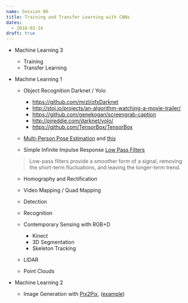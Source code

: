 ```yaml
---
name: Session 06
title: Training and Transfer Learning with CNNs
dates:
  - 2018-03-14
draft: true
---
```


-   Machine Learning 3
    -   Training
    -   Transfer Learning



- Machine Learning 1
  - Object Recognition Darknet / Yolo
    - https://github.com/mrzl/ofxDarknet
    - http://stoj.io/projects/an-algorithm-watching-a-movie-trailer/
    - https://github.com/genekogan/screengrab-caption
    - http://pjreddie.com/darknet/yolo/
    - https://github.com/TensorBox/TensorBox
  - [Multi-Person Pose Estimation](https://www.youtube.com/watch?v=pW6nZXeWlGM) and [this](https://github.com/ZheC/Realtime_Multi-Person_Pose_Estimation)

  - Simple Infinite Impulse Response [Low Pass Filters](https://en.wikipedia.org/wiki/Low-pass_filter#Simple_infinite_impulse_response_filter)
   > Low-pass filters provide a smoother form of a signal, removing the short-term fluctuations, and leaving the longer-term trend.

  - Homography and Rectification
  - Video Mapping / Quad Mapping
  - Detection
  - Recognition

  - Contemporary Sensing with RGB+D
    - Kinect
    - 3D Segmentation
    - Skeleton Tracking
  - LIDAR
  - Point Clouds

- Machine Learning 2
  - Image Generation with [Pix2Pix](https://github.com/phillipi/pix2pix), ([example](https://github.com/brangerbriz/docker-StackGAN))

